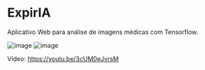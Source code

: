 # ExpirIA
Aplicativo Web para análise de imagens médicas com Tensorflow.

![image](https://user-images.githubusercontent.com/5161201/165875522-4acc5f08-595b-4aa4-a143-c8c0bf9226cf.png)
![image](https://user-images.githubusercontent.com/5161201/165875610-072b64b4-a866-4b90-9ccf-82945d364004.png)


Vídeo: https://youtu.be/3cUM0eJvrsM

<script type="text/javascript" src="https://cdnjs.buymeacoffee.com/1.0.0/button.prod.min.js" data-name="bmc-button" data-slug="igormcastro" data-color="#FFDD00" data-emoji=""  data-font="Cookie" data-text="Buy me a coffee" data-outline-color="#000000" data-font-color="#000000" data-coffee-color="#ffffff" ></script>
